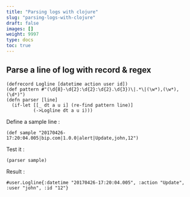 ```yaml
---
title: "Parsing logs with clojure"
slug: "parsing-logs-with-clojure"
draft: false
images: []
weight: 9997
type: docs
toc: true
---
```


## Parse a line of log with record & regex
    (defrecord Logline [datetime action user id])
    (def pattern #"(\d{8}-\d{2}:\d{2}:\d{2}.\d{3})\|.*\|(\w*),(\w*),(\d*)")
    (defn parser [line] 
      (if-let [[_ dt a u i] (re-find pattern line)] 
              (->Logline dt a u i)))

Define a sample line : 

    (def sample "20170426-17:20:04.005|bip.com|1.0.0|alert|Update,john,12")

Test it : 

    (parser sample)

Result : 

    #user.Logline{:datetime "20170426-17:20:04.005", :action "Update", :user "john", :id "12"}



